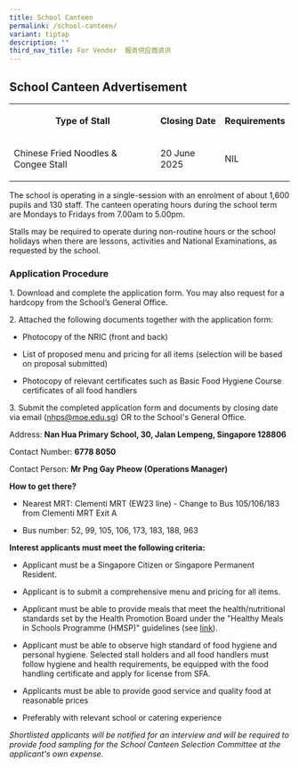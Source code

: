 ```yaml
---
title: School Canteen
permalink: /school-canteen/
variant: tiptap
description: ""
third_nav_title: For Vendor  服务供应商资讯
---
```

<h2>School Canteen Advertisement</h2>
<table style="minWidth: 75px">
<colgroup>
<col>
<col>
<col>
</colgroup>
<tbody>
<tr>
<th rowspan="1" colspan="1">
<p>Type of Stall</p>
</th>
<th rowspan="1" colspan="1">
<p>Closing Date</p>
</th>
<th rowspan="1" colspan="1">
<p>Requirements</p>
</th>
</tr>
<tr>
<td rowspan="1" colspan="1">
<p>Chinese Fried Noodles &amp; Congee Stall</p>
</td>
<td rowspan="1" colspan="1">
<p>20 June 2025</p>
</td>
<td rowspan="1" colspan="1">
<p>NIL</p>
</td>
</tr>
</tbody>
</table>
<p>The school is operating in a single-session with an enrolment of about
1,600 pupils and 130 staff. The canteen operating hours during the school
term are Mondays to Fridays from 7.00am to 5.00pm.</p>
<p>Stalls may be required to operate during non-routine hours or the school
holidays when there are lessons, activities and National Examinations,
as requested by the school.</p>
<p></p>
<h3>Application Procedure</h3>
<p>1. Download and complete the application form. You may also request for
a hardcopy from the School’s General Office.</p>
<p></p>
<p>2. Attached the following documents together with the application form:</p>
<ul data-tight="true" class="tight">
<li>
<p>Photocopy of the NRIC (front and back)</p>
</li>
<li>
<p>List of proposed menu and pricing for all items (selection will be based
on proposal submitted)</p>
</li>
<li>
<p>Photocopy of relevant certificates such as Basic Food Hygiene Course certificates
of all food handlers</p>
</li>
</ul>
<p>3. Submit the completed application form and documents by closing date
via email (<a href="mailto:nhps@moe.edu.sg" rel="noopener noreferrer nofollow" target="_blank">nhps@moe.edu.sg</a>)
OR to the School's General Office.</p>
<p></p>
<p>Address: <strong>Nan Hua Primary School, 30, Jalan Lempeng, Singapore 128806</strong>
</p>
<p>Contact Number: <strong>6778 8050</strong>
</p>
<p>Contact Person: <strong>Mr Png Gay Pheow (Operations Manager)</strong>
</p>
<p></p>
<p><strong>How to get there?</strong>
</p>
<ul data-tight="true" class="tight">
<li>
<p>Nearest MRT: Clementi MRT (EW23 line) - Change to Bus 105/106/183 from
Clementi MRT Exit A</p>
</li>
<li>
<p>Bus number: 52, 99, 105, 106, 173, 183, 188, 963</p>
</li>
</ul>
<p></p>
<p><strong>Interest applicants must meet the following criteria:</strong>
</p>
<ul data-tight="true" class="tight">
<li>
<p>Applicant must be a Singapore Citizen or Singapore Permanent Resident.</p>
</li>
<li>
<p>Applicant is to submit a comprehensive menu and pricing for all items.</p>
</li>
<li>
<p>Applicant must be able to provide meals that meet the health/nutritional
standards set by the Health Promotion Board under the "Healthy Meals in
Schools Programme (HMSP)" guidelines (see <a href="https://www.hpb.gov.sg/schools/school-programmes/healthy-meals-in-schools-programme" rel="noopener noreferrer nofollow" target="_blank"><u>link</u></a>).</p>
</li>
<li>
<p>Applicant must be able to observe high standard of food hygiene and personal
hygiene. Selected stall holders and all food handlers must follow hygiene
and health requirements, be equipped with the food handling certificate
and apply for license from SFA.</p>
</li>
<li>
<p>Applicants must be able to provide good service and quality food at reasonable
prices</p>
</li>
<li>
<p>Preferably with relevant school or catering experience</p>
</li>
</ul>
<p></p>
<p><em>Shortlisted applicants will be notified for an interview and will be required to provide food sampling for the School Canteen Selection Committee at the applicant's own expense.</em>
</p>
<p></p>
<p></p>
<p></p>